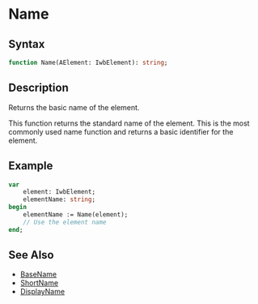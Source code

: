 # Name

## Syntax

```pascal
function Name(AElement: IwbElement): string;
```

## Description

Returns the basic name of the element.

This function returns the standard name of the element. This is the most commonly used name function and returns a basic identifier for the element.

## Example

```pascal
var
    element: IwbElement;
    elementName: string;
begin
    elementName := Name(element);
    // Use the element name
end;
```

## See Also

- [BaseName](IwbElement_BaseName.md)
- [ShortName](IwbElement_ShortName.md)
- [DisplayName](IwbElement_DisplayName.md)
